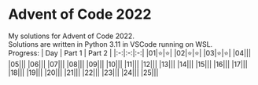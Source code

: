 # Advent of Code 2022

My solutions for Advent of Code 2022.  
Solutions are written in Python 3.11 in VSCode running on WSL.  
Progress:
| Day | Part 1 | Part 2 |
|:-:|:-:|:-:|
|01|⭐|⭐|
|02|⭐|⭐|
|03|⭐|⭐|
|04|||
|05|||
|06|||
|07|||
|08|||
|09|||
|10|||
|11|||
|12|||
|13|||
|14|||
|15|||
|16|||
|17|||
|18|||
|19|||
|20|||
|21|||
|22|||
|23|||
|24|||
|25|||
